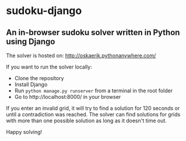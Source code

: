 # sudoku-django
## An in-browser sudoku solver written in Python using Django

The solver is hosted on: http://oskaerik.pythonanywhere.com/

If you want to run the solver locally:

* Clone the repository
* Install Django
* Run ```python manage.py runserver``` from a terminal in the root folder
* Go to http://localhost:8000/ in your browser

If you enter an invalid grid, it will try to find a solution for 120 seconds or until a contradiction was reached. The solver can find solutions for grids with more than one possible solution as long as it doesn't time out.

Happy solving!
